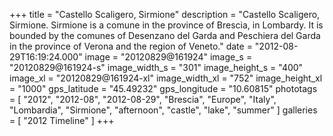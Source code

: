 +++
title = "Castello Scaligero, Sirmione"
description = "Castello Scaligero, Sirmione. Sirmione is a comune in the province of Brescia, in Lombardy. It is bounded by the comunes of Desenzano del Garda and Peschiera del Garda in the province of Verona and the region of Veneto."
date = "2012-08-29T16:19:24.000"
image = "20120829@161924"
image_s = "20120829@161924-s"
image_width_s = "301"
image_height_s = "400"
image_xl = "20120829@161924-xl"
image_width_xl = "752"
image_height_xl = "1000"
gps_latitude = "45.49232"
gps_longitude = "10.60815"
phototags = [ "2012", "2012-08", "2012-08-29", "Brescia", "Europe", "Italy", "Lombardia", "Sirmione", "afternoon", "castle", "lake", "summer" ]
galleries = [ "2012 Timeline" ]
+++
